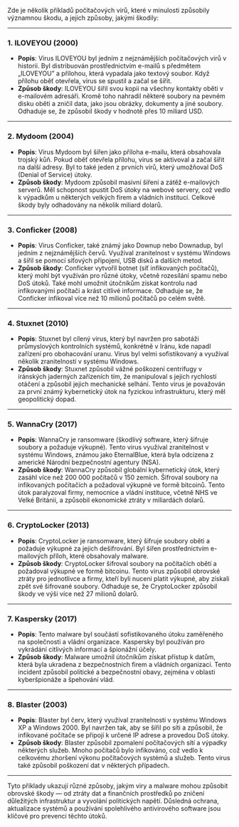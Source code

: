 Zde je několik příkladů počítačových virů, které v minulosti způsobily významnou škodu, a jejich způsoby, jakými škodily:

---

### 1. **ILOVEYOU (2000)**
- **Popis**: Virus ILOVEYOU byl jedním z nejznámějších počítačových virů v historii. Byl distribuován prostřednictvím e-mailů s předmětem „ILOVEYOU” a přílohou, která vypadala jako textový soubor. Když přílohu oběť otevřela, virus se spustil a začal se šířit.
- **Způsob škody**: ILOVEYOU šířil svou kopii na všechny kontakty oběti v e-mailovém adresáři. Kromě toho nahradil některé soubory na pevném disku oběti a zničil data, jako jsou obrázky, dokumenty a jiné soubory. Odhaduje se, že způsobil škody v hodnotě přes 10 miliard USD.

---

### 2. **Mydoom (2004)**
- **Popis**: Virus Mydoom byl šířen jako příloha e-mailu, která obsahovala trojský kůň. Pokud oběť otevřela přílohu, virus se aktivoval a začal šířit na další adresy. Byl to také jeden z prvních virů, který umožňoval DoS (Denial of Service) útoky.
- **Způsob škody**: Mydoom způsobil masivní šíření a zátěž e-mailových serverů. Měl schopnost spustit DoS útoky na webové servery, což vedlo k výpadkům u některých velkých firem a vládních institucí. Celkové škody byly odhadovány na několik miliard dolarů.

---

### 3. **Conficker (2008)**
- **Popis**: Virus Conficker, také známý jako Downup nebo Downadup, byl jedním z nejznámějších červů. Využíval zranitelnost v systému Windows a šířil se pomocí síťových připojení, USB disků a dalších metod.
- **Způsob škody**: Conficker vytvořil botnet (síť infikovaných počítačů), který mohl být využíván pro různé útoky, včetně rozesílání spamu nebo DoS útoků. Také mohl umožnit útočníkům získat kontrolu nad infikovanými počítači a krást citlivé informace. Odhaduje se, že Conficker infikoval více než 10 milionů počítačů po celém světě.

---

### 4. **Stuxnet (2010)**
- **Popis**: Stuxnet byl cílený virus, který byl navržen pro sabotáži průmyslových kontrolních systémů, konkrétně v Iránu, kde napadl zařízení pro obohacování uranu. Virus byl velmi sofistikovaný a využíval několik zranitelností v systému Windows.
- **Způsob škody**: Stuxnet způsobil vážné poškození centrifugy v íránských jaderných zařízeních tím, že manipuloval s jejich rychlostí otáčení a způsobil jejich mechanické selhání. Tento virus je považován za první známý kybernetický útok na fyzickou infrastrukturu, který měl geopolitický dopad.

---

### 5. **WannaCry (2017)**
- **Popis**: WannaCry je ransomware (škodlivý software, který šifruje soubory a požaduje výkupné). Tento virus využíval zranitelnost v systému Windows, známou jako EternalBlue, která byla odcizena z americké Národní bezpečnostní agentury (NSA).
- **Způsob škody**: WannaCry způsobil globální kybernetický útok, který zasáhl více než 200 000 počítačů v 150 zemích. Šifroval soubory na infikovaných počítačích a požadoval výkupné ve formě bitcoinů. Tento útok paralyzoval firmy, nemocnice a vládní instituce, včetně NHS ve Velké Británii, a způsobil ekonomické ztráty v miliardách dolarů.

---

### 6. **CryptoLocker (2013)**
- **Popis**: CryptoLocker je ransomware, který šifruje soubory oběti a požaduje výkupné za jejich dešifrování. Byl šířen prostřednictvím e-mailových příloh, které obsahovaly malware.
- **Způsob škody**: CryptoLocker šifroval soubory na počítačích obětí a požadoval výkupné ve formě bitcoinu. Tento virus způsobil obrovské ztráty pro jednotlivce a firmy, kteří byli nuceni platit výkupné, aby získali zpět své šifrované soubory. Odhaduje se, že CryptoLocker způsobil škody ve výši více než 27 milionů dolarů.

---

### 7. **Kaspersky (2017)**
- **Popis**: Tento malware byl součástí sofistikovaného útoku zaměřeného na společnosti a vládní organizace. Kaspersky byl používán pro vykrádání citlivých informací a špionážní účely.
- **Způsob škody**: Malware umožnil útočníkům získat přístup k datům, která byla ukradena z bezpečnostních firem a vládních organizací. Tento incident způsobil politické a bezpečnostní obavy, zejména v oblasti kyberšpionáže a špehování vlád.

---

### 8. **Blaster (2003)**
- **Popis**: Blaster byl červ, který využíval zranitelnosti v systému Windows XP a Windows 2000. Byl navržen tak, aby se šířil po síti a způsobil, že infikované počítače se připojí k určené IP adrese a provedou DoS útoky.
- **Způsob škody**: Blaster způsobil zpomalení počítačových sítí a výpadky některých služeb. Mnoho počítačů bylo infikováno, což vedlo k celkovému zhoršení výkonu počítačových systémů a služeb. Tento virus také způsobil poškození dat v některých případech.

---

Tyto příklady ukazují různé způsoby, jakým viry a malware mohou způsobit obrovské škody — od ztráty dat a finančních prostředků po zničení důležitých infrastruktur a vyvolání politických napětí. Důsledná ochrana, aktualizace systémů a používání spolehlivého antivirového software jsou klíčové pro prevenci těchto útoků.